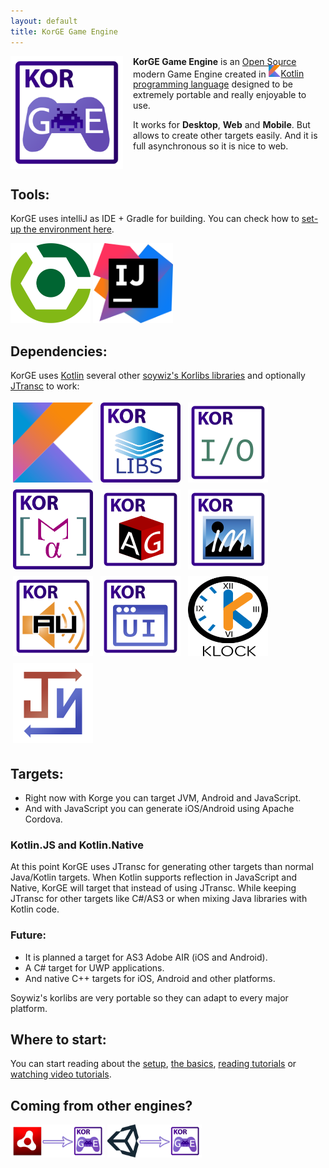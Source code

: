 ```yaml
---
layout: default
title: KorGE Game Engine
---
```


<img src="/i/logos/korge.svg" width="180" height="180" style="float:left;margin-right:16px;"/>

**KorGE Game Engine** is an [Open Source](https://github.com/soywiz/korge) modern Game Engine created in [<img src="/about/kotlin.svg" style="width:1.4em;height:1.4em;margin-top:-0.2em;" />Kotlin programming language](https://kotlinlang.org/) designed to be extremely portable and really enjoyable to use.

It works for **Desktop**, **Web** and **Mobile**. But allows to create other targets easily. And it is full asynchronous so it is nice to web.

<div style="clear:both;"></div>

## Tools:

KorGE uses intelliJ as IDE + Gradle for building. You can check how to [set-up the environment here](/setup).

<img src="/i/logos/gradle.svg" style="width:128px;height:128px;" />
<img src="/i/logos/intellij.svg" style="width:128px;height:128px;" />

## Dependencies:

KorGE uses [Kotlin](https://kotlinlang.org/) several other [soywiz's Korlibs libraries](https://github.com/soywiz/korlibs) and optionally [JTransc](https://github.com/jtransc/jtransc) to work:

<img src="/i/logos/kotlin.svg" width="128" height="128" style="padding:4px;" />
<img src="/i/logos/korlibs.svg" width="128" height="128" style="padding:4px;" />
<img src="/i/logos/korio.svg" width="128" height="128" style="padding:4px;" />
<img src="/i/logos/korma.svg" width="128" height="128" style="padding:4px;" />
<img src="/i/logos/korag.svg" width="128" height="128" style="padding:4px;" />
<img src="/i/logos/korim.svg" width="128" height="128" style="padding:4px;" />
<img src="/i/logos/korau.svg" width="128" height="128" style="padding:4px;" />
<img src="/i/logos/korui.svg" width="128" height="128" style="padding:4px;" />
<img src="/i/logos/klock.svg" width="128" height="128" style="padding:4px;" />
<img src="/i/logos/jtransc.svg" width="128" height="128" style="padding:4px;" />

## Targets:

* Right now with Korge you can target JVM, Android and JavaScript.
* And with JavaScript you can generate iOS/Android using Apache Cordova.

### Kotlin.JS and Kotlin.Native

At this point KorGE uses JTransc for generating other targets than normal Java/Kotlin targets.
When Kotlin supports reflection in JavaScript and Native, KorGE will target that instead of using JTransc. While keeping JTransc for other targets like C#/AS3 or when mixing Java libraries with Kotlin code.

### Future:

* It is planned a target for AS3 Adobe AIR (iOS and Android).
* A C# target for UWP applications.
* And native C++ targets for iOS, Android and other platforms.

Soywiz's korlibs are very portable so they can adapt to every major platform.

## Where to start:

You can start reading about the [setup](/setup), [the basics](/basics), [reading tutorials](/tutorials) or [watching video tutorials](/tutorials).

## Coming from other engines?

<a href="/migration/as3"><img src="/migration/as3/air_to_korge.png" width="30%" height="30%" /></a>
<a href="/migration/unity"><img src="/migration/unity/unity_to_korge.png" width="30%" height="30%" /></a>
